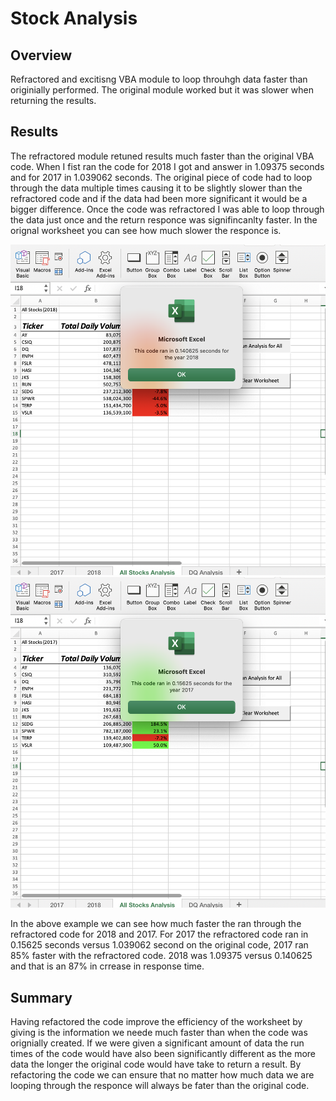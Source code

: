 # Stock Analysis

## Overview

Refractored and excitisng VBA module to loop throuhgh data faster than originially performed. The original module worked but it was slower when returning the results. 

## Results 

The refractored module retuned results much faster than the original VBA code. When I fist ran the code for 2018 I got and answer in 1.09375 seconds and for 2017 in 1.039062 seconds. The original piece of code had to loop through the data multiple times causing it to be slightly slower than the refractored code and if the data had been more significant it would be a bigger difference. Once the code was refractored I was able to loop through the data just once and the return responce was signifincanlty faster. 
In the orignal worksheet you can see how much slower the responce is.


![](VBA_Challenge_2018.png) 
![](VBA_Challenge_2017.png)

In the above example we can see how much faster the ran through the refractored code for 2018 and 2017. For 2017 the refractored code ran in 0.15625 seconds versus 1.039062 second on the original code, 2017 ran 85% faster with the refractored code. 2018 was 1.09375 versus 0.140625 and that is an 87% in crrease in response time. 

## Summary
Having refactored the code improve the efficiency of the worksheet by giving is the information we neede much faster than when the code was orignially created. If we were given a significant amount of data the run times of the code would have also been significantly different as the more data the longer the original code would have take to return a result. By refactoring the code we can ensure that no matter how much data we are looping through the responce will always be fater than the original code. 

